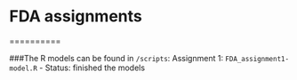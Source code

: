# FDA assignments

==========

###The R models can be found in `/scripts`:
Assignment 1: `FDA_assignment1-model.R` - Status: finished the models 
